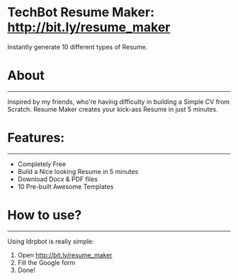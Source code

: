 # TechBot Resume Maker: http://bit.ly/resume_maker
Instantly generate 10 different types of Resume.

# About
-----
Inspired by my friends, who're having difficulty in building a Simple CV from Scratch. Resume Maker creates your kick-ass Resume in just 5 minutes.

# Features:
--------
* Completely Free
* Build a Nice looking Resume in 5 minutes
* Download Docx & PDF files
* 10 Pre-built Awesome Templates

# How to use?
------------

Using ldrpbot is really simple:

1. Open http://bit.ly/resume_maker
2. Fill the Google form
3. Done! 
